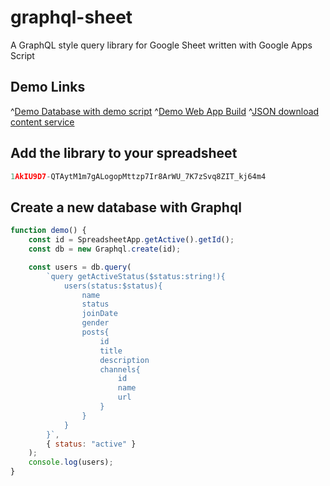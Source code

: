 # graphql-sheet

A GraphQL style query library for Google Sheet written with Google Apps Script

## Demo Links

^[Demo Database with demo script](https://docs.google.com/spreadsheets/d/1qXB0NJRSRAonA1E9k5RsdsGy0Sl4Lat9c2ERqVPlU9o/copy)
^[Demo Web App Build](https://script.google.com/macros/s/AKfycbyb9LrwC85_-3rM7ejioZnEYjRfps_TLaJLd1qzIEaSivdzBmlJV_Mdwm8m3M7-jBUmQg/exec)
^[JSON download content service](https://script.google.com/macros/s/AKfycbyb9LrwC85_-3rM7ejioZnEYjRfps_TLaJLd1qzIEaSivdzBmlJV_Mdwm8m3M7-jBUmQg/exec?download=true)

## Add the library to your spreadsheet

```javascript
1AkIU9D7-QTAytM1m7gALogopMttzp7Ir8ArWU_7K7zSvq8ZIT_kj64m4
```

## Create a new database with Graphql

```javascript
function demo() {
	const id = SpreadsheetApp.getActive().getId();
	const db = new Graphql.create(id);

	const users = db.query(
		`query getActiveStatus($status:string!){
            users(status:$status){
                name
                status
                joinDate
                gender
                posts{
                    id
                    title
                    description
                    channels{
                        id
                        name
                        url
                    }
                }
            }
        }`,
		{ status: "active" }
	);
	console.log(users);
}
```
